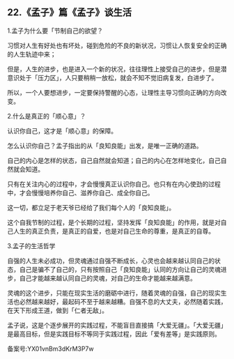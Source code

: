 ## 22.《孟子》篇《孟子》谈生活
1.孟子为什么要「节制自己的欲望？


习惯对人生有好处也有坏处，碰到危险的不良的新状况，习惯让人恢复安全的正确的人生轨迹中来；


但是，人生的进步，也是进入一个新的状况，往往理性上接受自己的进步，但是潜意识处于「压力区」，人只要稍稍一放松，就会不知不觉旧病复发，白进步了。


所以，一个人要想进步，一定要保持警醒的心态，让理性主导习惯向正确的方向改变。


2.什么是真正的「顺心意」？


认识你自己，这才是「顺心意」的保障。


怎么认识你自己？孟子指出的从「良知良能」出发，是唯一正确的道路。


自己的内心是怎样的状态，自己自然就会知道；自己的内心在怎样地变化，自己自然就会知道。


只有在关注内心的过程中，才会慢慢真正认识你自己。也只有在内心使劲的过程中，才会慢慢培养你自己、滋养你自己、成全你自己。


这一切，都立足于老天爷已经给了我们每个人的「良知良能」。


这个自我节制的过程，是个长期的过程，坚持发挥「良知良能」的作用，就是对自己人生的真正负责，是真正的自爱，也是对自己生命的尊重，是真正的自尊。


3.孟子的生活哲学


自强的人生未必成功，但灵魂通过自强不断成长，心灵也会越来越认同自己的状态，自己是骗不了自己的，只有按照自己「良知良能」认同的方向让自己的灵魂进步，自己才能越来越认同自己的灵魂，对自己的生命才能越来越满意。


灵魂的这个进步，只能在现实生活的磨砺中进行，随着灵魂的自强，自己的现实生活也必然越来越好，最起码不至于越来越糟。自强不息的大丈夫，必然随着实践，在天下形成王道，做到「仁者无敌」。


孟子说，这是个逐步展开的实践过程，不能盲目直接搞「大爱无疆」。「大爱无疆」是最高目标，但是实践目标不等同于实践过程，因此「爱有差等」是实践原则。


备案号:YX01vnBm3dKrM3P7w

